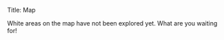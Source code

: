 Title: Map

<link rel="stylesheet" href="/css/leaflet.css" />
<script src="/javascript/leaflet.js"></script>
<link rel="stylesheet" href="/css/Control.FullScreen.css" />
<script src="/javascript/Control.FullScreen.js"></script>
<link rel="stylesheet" href="/css/leaflet-custom.css" />

<div id="map">
<script>
var mapsize = 8256;
var map = L.map('map', {
    maxZoom:28,
    minZoom:22,
    maxNativeZoom:24,
    fullscreenControl: true,
    crs: L.CRS.Simple
}).setView([0,0], 23);
var southWest = map.unproject([0, mapsize], map.options.maxNativeZoom);
var northEast = map.unproject([mapsize, 0], map.options.maxNativeZoom);
map.setMaxBounds(new L.LatLngBounds(southWest, northEast));
L.tileLayer('http://maps.ayntest.net/tiles/{z}/map_{x}_{y}.png', {
            maxZoom: 28,
            maxNativeZoom:24,
            tileSize: 344,
}).addTo(map);
map.setView(map.unproject([mapsize/4,mapsize/4]));
</script>

</div>

White areas on the map have not been explored yet. What are you waiting for!
